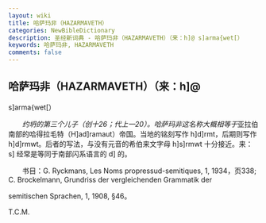 ```yaml
---
layout: wiki
title: 哈萨玛非（HAZARMAVETH）
categories: NewBibleDictionary
description: 圣经新词典 - 哈萨玛非（HAZARMAVETH）（来：h]@ s]arma{wet[）
keywords: 哈萨玛非, HAZARMAVETH
comments: false
---
```


## 哈萨玛非（HAZARMAVETH）（来：h]@

s]arma{wet[）

　　*约坍的第三个儿子（创十26；代上一20）。哈萨玛非这名称大概相等于*亚拉伯南部的哈得拉毛特（H]ad]ramaut）帝国。当地的铭刻写作 h]d]rmt，后期则写作 h]d]rmwt。后者的写法，与没有元音的希伯来文字母 h]s]rmwt 十分接近。来：s] 经常是等同于南部闪系语言的 d] 的。

　　书目：G. Ryckmans, Les Noms propressud-semitiques, 1, 1934，页338; C. Brockelmann, Grundriss der vergleichenden Grammatik der

semitischen Sprachen, 1, 1908, §46。

T.C.M.








